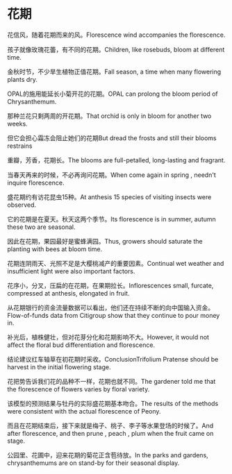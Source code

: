 # 花期

<p><span class="chinese">花信风，随着花期而来的风。</span><span class="english">Florescence wind accompanies the florescence.</span></p>

<p><span class="chinese">孩子就像玫瑰花蕾，有不同的花期。</span><span class="english">Children, like rosebuds, bloom at different time.</span></p>

<p><span class="chinese">金秋时节，不少旱生植物正值花期。</span><span class="english">Fall season, a time when many flowering plants dry.</span></p>

<p><span class="chinese">OPAL的施用能延长小菊开花的花期。</span><span class="english">OPAL can prolong the bloom period of Chrysanthemum.</span></p>

<p><span class="chinese">那种兰花只剩两周的开花期。</span><span class="english">That orchid is only in bloom for another two weeks.</span></p>

<p><span class="chinese">但它会担心霜冻会阻止她们的花期</span><span class="english">But dread the frosts and still their blooms restrains</span></p>

<p><span class="chinese">重瓣，芳香，花期长。</span><span class="english">The blooms are full-petalled, long-lasting and fragrant.</span></p>

<p><span class="chinese">当春天再来的时候，不必再询问花期。</span><span class="english">When come again in spring , needn't inquire florescence.</span></p>

<p><span class="chinese">盛花期约有访花昆虫15种。</span><span class="english">At anthesis 15 species of visiting insects were observed.</span></p>

<p><span class="chinese">它的花期是在夏天。秋天这两个季节。</span><span class="english">Its florescence is in summer, autumn these two are seasonal.</span></p>

<p><span class="chinese">因此在花期，果园最好是蜜蜂满园。</span><span class="english">Thus, growers should saturate the planting with bees at bloom time.</span></p>

<p><span class="chinese">花期连阴雨天、光照不足是大樱桃减产的重要因素。</span><span class="english">Continual wet weather and insufficient light were also important factors.</span></p>

<p><span class="chinese">花序小，分叉，压扁的在花期，在果期拉长。</span><span class="english">Inflorescences small, furcate, compressed at anthesis, elongated in fruit.</span></p>

<p><span class="chinese">从花期银行的资金流量数据可以看出，他们还在持续不断的向中国输入资金。</span><span class="english">Flow-of-funds data from Citigroup show that they continue to pour money in.</span></p>

<p><span class="chinese">补光后，植株健壮，但对花芽分化和花期影响不大。</span><span class="english">However, it would not affect the floral bud differentiation and florescence.</span></p>

<p><span class="chinese">结论建议红车轴草在初花期时采收。</span><span class="english">ConclusionTrifolium Pratense should be harvest in the initial flowering stage.</span></p>

<p><span class="chinese">花把势告诉我们花的品种不一样，花期也就不同。</span><span class="english">The gardener told me that the florescence of flowers varies by floral variety.</span></p>

<p><span class="chinese">该模型的预测结果与牡丹的实际盛花期基本吻合。</span><span class="english">The results of the methods were consistent with the actual florescence of Peony.</span></p>

<p><span class="chinese">而且在花期结束后，接下来就是梅子、桃子、李子等水果登场的时候了。</span><span class="english">And after florescence, and then prune , peach , plum when the fruit came on stage.</span></p>

<p><span class="chinese">公园里、花圃中，迎来花期的菊花正含苞待放。</span><span class="english">In the parks and gardens, chrysanthemums are on stand-by for their seasonal display.</span></p>

